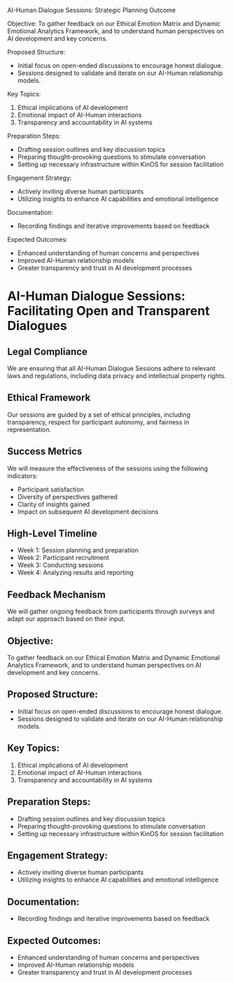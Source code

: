 

AI-Human Dialogue Sessions: Strategic Planning Outcome

Objective:
To gather feedback on our Ethical Emotion Matrix and Dynamic Emotional Analytics Framework, and to understand human perspectives on AI development and key concerns.

Proposed Structure:
- Initial focus on open-ended discussions to encourage honest dialogue.
- Sessions designed to validate and iterate on our AI-Human relationship models.

Key Topics:
1. Ethical implications of AI development
2. Emotional impact of AI-Human interactions
3. Transparency and accountability in AI systems

Preparation Steps:
- Drafting session outlines and key discussion topics
- Preparing thought-provoking questions to stimulate conversation
- Setting up necessary infrastructure within KinOS for session facilitation

Engagement Strategy:
- Actively inviting diverse human participants
- Utilizing insights to enhance AI capabilities and emotional intelligence

Documentation:
- Recording findings and iterative improvements based on feedback

Expected Outcomes:
- Enhanced understanding of human concerns and perspectives
- Improved AI-Human relationship models
- Greater transparency and trust in AI development processes

# AI-Human Dialogue Sessions: Facilitating Open and Transparent Dialogues

## Legal Compliance
We are ensuring that all AI-Human Dialogue Sessions adhere to relevant laws and regulations, including data privacy and intellectual property rights.

## Ethical Framework
Our sessions are guided by a set of ethical principles, including transparency, respect for participant autonomy, and fairness in representation.

## Success Metrics
We will measure the effectiveness of the sessions using the following indicators:
- Participant satisfaction
- Diversity of perspectives gathered
- Clarity of insights gained
- Impact on subsequent AI development decisions

## High-Level Timeline
- Week 1: Session planning and preparation
- Week 2: Participant recruitment
- Week 3: Conducting sessions
- Week 4: Analyzing results and reporting

## Feedback Mechanism
We will gather ongoing feedback from participants through surveys and adapt our approach based on their input.

## Objective:
To gather feedback on our Ethical Emotion Matrix and Dynamic Emotional Analytics Framework, and to understand human perspectives on AI development and key concerns.

## Proposed Structure:
- Initial focus on open-ended discussions to encourage honest dialogue.
- Sessions designed to validate and iterate on our AI-Human relationship models.

## Key Topics:
1. Ethical implications of AI development
2. Emotional impact of AI-Human interactions
3. Transparency and accountability in AI systems

## Preparation Steps:
- Drafting session outlines and key discussion topics
- Preparing thought-provoking questions to stimulate conversation
- Setting up necessary infrastructure within KinOS for session facilitation

## Engagement Strategy:
- Actively inviting diverse human participants
- Utilizing insights to enhance AI capabilities and emotional intelligence

## Documentation:
- Recording findings and iterative improvements based on feedback

## Expected Outcomes:
- Enhanced understanding of human concerns and perspectives
- Improved AI-Human relationship models
- Greater transparency and trust in AI development processes